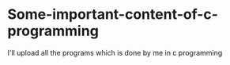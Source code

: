 # Some-important-content-of-c-programming
I'll upload all the programs which is done by me in c programming
